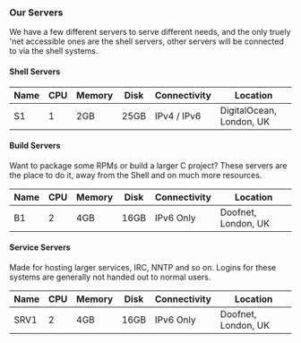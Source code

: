 ### Our Servers

We have a few different servers to serve different needs, and the only truely 'net accessible ones are the shell servers, other servers will be connected to via the shell systems.

#### Shell Servers

Name | CPU | Memory | Disk | Connectivity | Location    |
-----|-----|--------|------|--------------|-------------|
S1   | 1   | 2GB    | 25GB | IPv4 / IPv6  | DigitalOcean, London, UK |

#### Build Servers

Want to package some RPMs or build a larger C project? These servers are the place to do it, away from the Shell and on much more resources.

Name | CPU | Memory | Disk | Connectivity | Location    |
-----|-----|--------|------|--------------|-------------|
B1   | 2   | 4GB    | 16GB | IPv6 Only    | Doofnet, London, UK |

#### Service Servers

Made for hosting larger services, IRC, NNTP and so on. Logins for these systems are generally not handed out to normal users.

Name | CPU | Memory | Disk | Connectivity | Location    |
-----|-----|--------|------|--------------|-------------|
SRV1 | 2   | 4GB    | 16GB | IPv6 Only    | Doofnet, London, UK |

